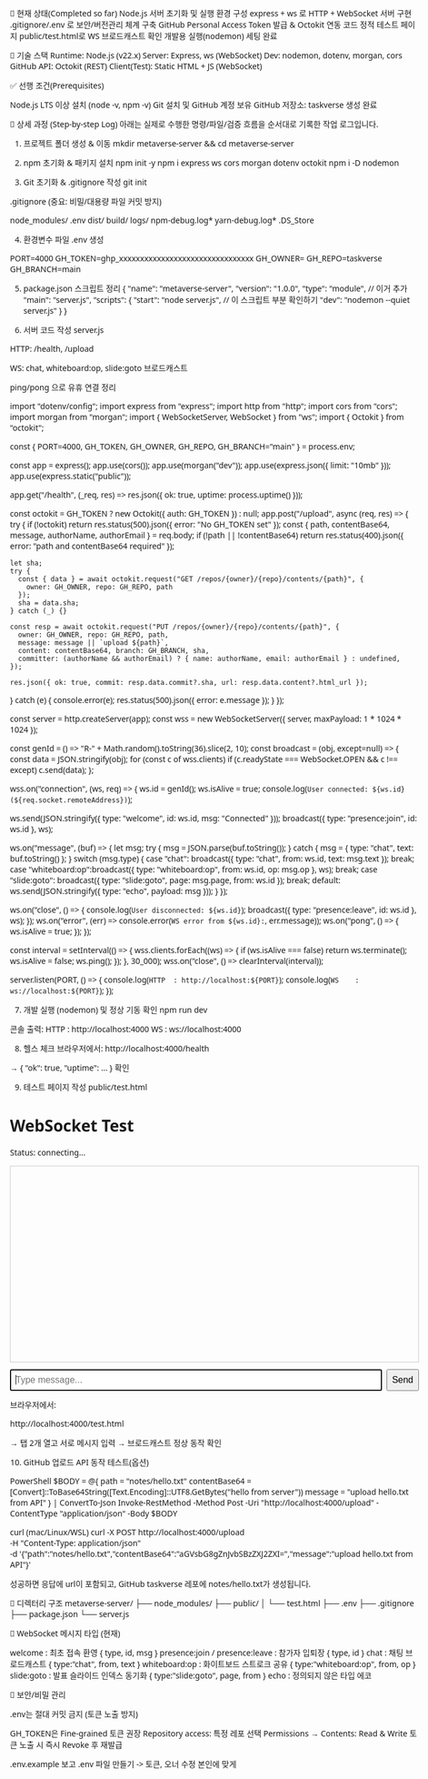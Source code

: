 
🌟 현재 상태(Completed so far)
Node.js 서버 초기화 및 실행 환경 구성
express + ws 로 HTTP + WebSocket 서버 구현
.gitignore/.env 로 보안/버전관리 체계 구축
GitHub Personal Access Token 발급 & Octokit 연동 코드
정적 테스트 페이지 public/test.html로 WS 브로드캐스트 확인
개발용 실행(nodemon) 세팅 완료

🧰 기술 스택
Runtime: Node.js (v22.x)
Server: Express, ws (WebSocket)
Dev: nodemon, dotenv, morgan, cors
GitHub API: Octokit (REST)
Client(Test): Static HTML + JS (WebSocket)

✅ 선행 조건(Prerequisites)

Node.js LTS 이상 설치 (node -v, npm -v)
Git 설치 및 GitHub 계정 보유
GitHub 저장소: taskverse 생성 완료

🧭 상세 과정 (Step-by-step Log)
아래는 실제로 수행한 명령/파일/검증 흐름을 순서대로 기록한 작업 로그입니다.

1) 프로젝트 폴더 생성 & 이동
mkdir metaverse-server && cd metaverse-server

2) npm 초기화 & 패키지 설치
npm init -y
npm i express ws cors morgan dotenv octokit
npm i -D nodemon

3) Git 초기화 & .gitignore 작성
git init

.gitignore (중요: 비밀/대용량 파일 커밋 방지)

node_modules/
.env
dist/
build/
logs/
npm-debug.log*
yarn-debug.log*
.DS_Store

4) 환경변수 파일 .env 생성

PORT=4000
GH_TOKEN=ghp_xxxxxxxxxxxxxxxxxxxxxxxxxxxxxxxx
GH_OWNER=<your-github-username-or-org>
GH_REPO=taskverse
GH_BRANCH=main

5) package.json 스크립트 정리
{
  "name": "metaverse-server",
  "version": "1.0.0",
  "type": "module",  // 이거 추가
  "main": "server.js",
  "scripts": {
    "start": "node server.js",  // 이 스크립트 부분 확인하기
    "dev": "nodemon --quiet server.js"
  }
}

6) 서버 코드 작성 server.js

HTTP: /health, /upload

WS: chat, whiteboard:op, slide:goto 브로드캐스트

ping/pong 으로 유휴 연결 정리

import "dotenv/config";
import express from "express";
import http from "http";
import cors from "cors";
import morgan from "morgan";
import { WebSocketServer, WebSocket } from "ws";
import { Octokit } from "octokit";

const { PORT=4000, GH_TOKEN, GH_OWNER, GH_REPO, GH_BRANCH="main" } = process.env;

const app = express();
app.use(cors());
app.use(morgan("dev"));
app.use(express.json({ limit: "10mb" }));
app.use(express.static("public"));

app.get("/health", (_req, res) => res.json({ ok: true, uptime: process.uptime() }));

const octokit = GH_TOKEN ? new Octokit({ auth: GH_TOKEN }) : null;
app.post("/upload", async (req, res) => {
  try {
    if (!octokit) return res.status(500).json({ error: "No GH_TOKEN set" });
    const { path, contentBase64, message, authorName, authorEmail } = req.body;
    if (!path || !contentBase64) return res.status(400).json({ error: "path and contentBase64 required" });

    let sha;
    try {
      const { data } = await octokit.request("GET /repos/{owner}/{repo}/contents/{path}", {
        owner: GH_OWNER, repo: GH_REPO, path
      });
      sha = data.sha;
    } catch (_) {}

    const resp = await octokit.request("PUT /repos/{owner}/{repo}/contents/{path}", {
      owner: GH_OWNER, repo: GH_REPO, path,
      message: message || `upload ${path}`,
      content: contentBase64, branch: GH_BRANCH, sha,
      committer: (authorName && authorEmail) ? { name: authorName, email: authorEmail } : undefined,
    });

    res.json({ ok: true, commit: resp.data.commit?.sha, url: resp.data.content?.html_url });
  } catch (e) {
    console.error(e); res.status(500).json({ error: e.message });
  }
});

const server = http.createServer(app);
const wss = new WebSocketServer({ server, maxPayload: 1 * 1024 * 1024 });

const genId = () => "R-" + Math.random().toString(36).slice(2, 10);
const broadcast = (obj, except=null) => {
  const data = JSON.stringify(obj);
  for (const c of wss.clients)
    if (c.readyState === WebSocket.OPEN && c !== except) c.send(data);
};

wss.on("connection", (ws, req) => {
  ws.id = genId(); ws.isAlive = true;
  console.log(`User connected: ${ws.id} (${req.socket.remoteAddress})`);

  ws.send(JSON.stringify({ type: "welcome", id: ws.id, msg: "Connected" }));
  broadcast({ type: "presence:join", id: ws.id }, ws);

  ws.on("message", (buf) => {
    let msg; try { msg = JSON.parse(buf.toString()); } catch { msg = { type: "chat", text: buf.toString() }; }
    switch (msg.type) {
      case "chat":         broadcast({ type: "chat", from: ws.id, text: msg.text }); break;
      case "whiteboard:op":broadcast({ type: "whiteboard:op", from: ws.id, op: msg.op }, ws); break;
      case "slide:goto":   broadcast({ type: "slide:goto", page: msg.page, from: ws.id }); break;
      default:             ws.send(JSON.stringify({ type: "echo", payload: msg }));
    }
  });

  ws.on("close", () => { console.log(`User disconnected: ${ws.id}`); broadcast({ type: "presence:leave", id: ws.id }, ws); });
  ws.on("error", (err) => console.error(`WS error from ${ws.id}:`, err.message));
  ws.on("pong", () => { ws.isAlive = true; });
});

const interval = setInterval(() => {
  wss.clients.forEach((ws) => {
    if (ws.isAlive === false) return ws.terminate();
    ws.isAlive = false; ws.ping();
  });
}, 30_000);
wss.on("close", () => clearInterval(interval));

server.listen(PORT, () => {
  console.log(`HTTP  : http://localhost:${PORT}`);
  console.log(`WS    : ws://localhost:${PORT}`);
});

7) 개발 실행 (nodemon) 및 정상 기동 확인
npm run dev

콘솔 출력:
HTTP  : http://localhost:4000
WS    : ws://localhost:4000

8) 헬스 체크
브라우저에서:
http://localhost:4000/health


→ { "ok": true, "uptime": ... } 확인

9) 테스트 페이지 작성 public/test.html
<!doctype html>
<html lang="en">
<head>
  <meta charset="utf-8" />
  <title>WebSocket Test</title>
  <style>
    body { font-family: system-ui, sans-serif; max-width: 720px; margin: 40px auto; }
    #log { border: 1px solid #ccc; padding: 12px; height: 320px; overflow: auto; margin-bottom: 12px; }
    input, button { font-size: 16px; padding: 8px; }
    form { display: flex; gap: 8px; }
    input { flex: 1; }
  </style>
</head>
<body>
  <h1>WebSocket Test</h1>
  <p>Status: <span id="status">connecting...</span></p>
  <div id="log"></div>
  <form id="form">
    <input id="msg" placeholder="Type message..." autofocus />
    <button>Send</button>
  </form>

  <script>
    const status = document.getElementById("status");
    const log = document.getElementById("log");
    const form = document.getElementById("form");
    const input = document.getElementById("msg");
    const ws = new WebSocket(`ws://${location.host}`);

    const add = (line) => { const p = document.createElement("div"); p.textContent = line; log.appendChild(p); log.scrollTop = log.scrollHeight; };

    ws.addEventListener("open", () => { status.textContent = "connected"; add("✅ Connected"); });
    ws.addEventListener("message", (ev) => { try { add("⬇ " + JSON.stringify(JSON.parse(ev.data))); } catch { add("⬇ " + ev.data); } });
    ws.addEventListener("close", () => { status.textContent = "closed"; add("❌ Disconnected"); });

    form.addEventListener("submit", (e) => {
      e.preventDefault();
      const text = input.value.trim(); if (!text) return;
      const payload = { type: "chat", text };
      ws.send(JSON.stringify(payload));
      add("⬆ " + JSON.stringify(payload));
      input.value = "";
    });
  </script>
</body>
</html>


브라우저에서:

http://localhost:4000/test.html


→ 탭 2개 열고 서로 메시지 입력 → 브로드캐스트 정상 동작 확인

10) GitHub 업로드 API 동작 테스트(옵션)

PowerShell
$BODY = @{
  path = "notes/hello.txt"
  contentBase64 = [Convert]::ToBase64String([Text.Encoding]::UTF8.GetBytes("hello from server"))
  message = "upload hello.txt from API"
} | ConvertTo-Json
Invoke-RestMethod -Method Post -Uri "http://localhost:4000/upload" -ContentType "application/json" -Body $BODY


curl (mac/Linux/WSL)
curl -X POST http://localhost:4000/upload \
  -H "Content-Type: application/json" \
  -d '{"path":"notes/hello.txt","contentBase64":"aGVsbG8gZnJvbSBzZXJ2ZXI=","message":"upload hello.txt from API"}'


성공하면 응답에 url이 포함되고, GitHub taskverse 레포에 notes/hello.txt가 생성됩니다.

📁 디렉터리 구조
metaverse-server/
├── node_modules/
├── public/
│   └── test.html
├── .env
├── .gitignore
├── package.json
└── server.js

🔌 WebSocket 메시지 타입 (현재)

welcome : 최초 접속 환영 { type, id, msg }
presence:join / presence:leave : 참가자 입퇴장 { type, id }
chat : 채팅 브로드캐스트 { type:"chat", from, text }
whiteboard:op : 화이트보드 스트로크 공유 { type:"whiteboard:op", from, op }
slide:goto : 발표 슬라이드 인덱스 동기화 { type:"slide:goto", page, from }
echo : 정의되지 않은 타입 에코

🔐 보안/비밀 관리

.env는 절대 커밋 금지 (토큰 노출 방지)

GH_TOKEN은 Fine-grained 토큰 권장
Repository access: 특정 레포 선택
Permissions → Contents: Read & Write
토큰 노출 시 즉시 Revoke 후 재발급

.env.example 보고 .env 파일 만들기
-> 토큰, 오너 수정 본인에 맞게
